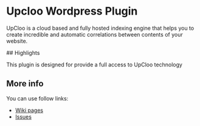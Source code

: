 # Upcloo Wordpress Plugin

UpCloo is a cloud based and fully hosted indexing engine that helps you to create incredible and automatic correlations between contents of your website.

## Highlights

This plugin is designed for provide a full access to UpCloo technology

## More info

You can use follow links:

 * [Wiki pages](https://github.com/corley/upcloo-wordpress-plugin/wiki)
 * [Issues](https://github.com/corley/upcloo-wordpress-plugin/issues)